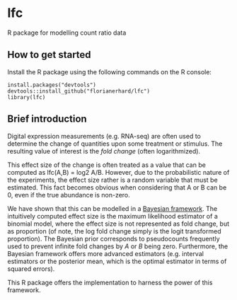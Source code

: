 # lfc
R package for modelling count ratio data

## How to get started

Install the R package using the following commands on the R console:

```
install.packages("devtools")
devtools::install_github("florianerhard/lfc")
library(lfc)
```


## Brief introduction

Digital expression measurements (e.g. RNA-seq) are often used to determine the change of quantities upon some treatment or stimulus. The resulting value of interest is the *fold change* (often logarithmized).

This effect size of the change is often treated as a value that can be computed as lfc(A,B) = log2 A/B. However, due to the probabilistic nature of the experiments, the effect size rather is a random variable that must be estimated. This fact becomes obvious when considering that A or B can be 0, even if the true abundance is non-zero.

We have shown that this can be modelled in a [Bayesian framework](https://dx.doi.org/10.1093/nar/gkv696). The intuitively computed effect size is the maximum likelihood estimator of a binomial model, where the effect size is not represented as fold change, but as proportion (of note, the log fold change simply is the logit transformed proportion). The Bayesian prior corresponds to pseudocounts frequently used to prevent infinite fold changes by $A$ or $B$ being zero. Furthermore, the Bayesian framework offers more advanced estimators (e.g. interval estimators or the posterior mean, which is the optimal estimator in terms of squared errors).

This R package offers the implementation to harness the power of this framework.

